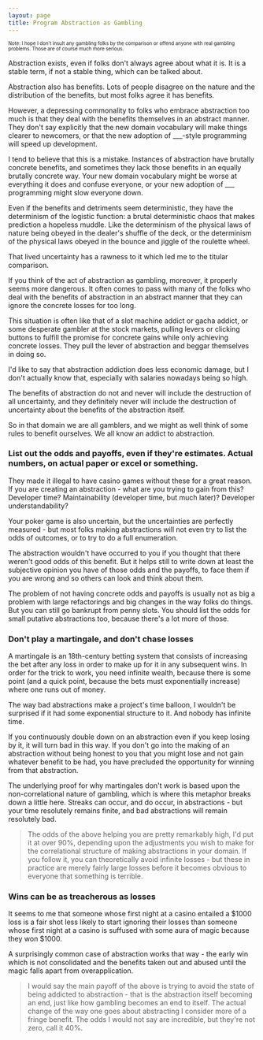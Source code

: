 ```yaml
---
layout: page
title: Program Abstraction as Gambling
---
```


<sub><sup>Note: I hope I don't insult any gambling folks by the comparison or offend anyone with real gambling problems. Those are of course much more serious.</sup></sub>

Abstraction exists, even if folks don't always agree about what it is. It is a stable term, if not a stable thing, which can be talked about.

Abstraction also has benefits. Lots of people disagree on the nature and the distribution of the benefits, but most folks agree it has benefits.

However, a depressing commonality to folks who embrace abstraction too much is that they deal with the benefits themselves in an abstract manner. They don't say explicitly that the new domain vocabulary will make things clearer to newcomers, or that the new adoption of \_\_\_-style programming will speed up development.

I tend to believe that this is a mistake. Instances of abstraction have brutally concrete benefits, and sometimes they lack those benefits in an equally brutally concrete way. Your new domain vocabulary might be worse at everything it does and confuse everyone, or your new adoption of \_\_\_ programming might slow everyone down.

Even if the benefits and detriments seem deterministic, they have the determinism of the logistic function: a brutal deterministic chaos that makes prediction a hopeless muddle. Like the determinism of the physical laws of nature being obeyed in the dealer's shuffle of the deck, or the determinism of the physical laws obeyed in the bounce and jiggle of the roulette wheel. 

That lived uncertainty has a rawness to it which led me to the titular comparison.

If you think of the act of abstraction as gambling, moreover, it properly seems more dangerous. It often comes to pass with many of the folks who deal with the benefits of abstraction in an abstract manner that they can ignore the concrete losses for too long.

This situation is often like that of a slot machine addict or gacha addict, or some desperate gambler at the stock markets, pulling levers or clicking buttons to fulfill the promise for concrete gains while only achieving concrete losses. They pull the lever of abstraction and beggar themselves in doing so.

I'd like to say that abstraction addiction does less economic damage, but I don't actually know that, especially with salaries nowadays being so high.

The benefits of abstraction do not and never will include the destruction of all uncertainty, and they definitely never will include the destruction of uncertainty about the benefits of the abstraction itself.

So in that domain we are all gamblers, and we might as well think of some rules to benefit ourselves. We all know an addict to abstraction.

### List out the odds and payoffs, even if they're estimates. Actual numbers, on actual paper or excel or something.

They made it illegal to have casino games without these for a great reason. If you are creating an abstraction - what are you trying to gain from this? Developer time? Maintainability (developer time, but much later)? Developer understandability?

Your poker game is also uncertain, but the uncertainties are perfectly measured - but most folks making abstractions will not even try to list the odds of outcomes, or to try to do a full enumeration.

The abstraction wouldn't have occurred to you if you thought that there weren't good odds of this benefit. But it helps still to write down at least the subjective opinion you have of those odds and the payoffs, to face them if you are wrong and so others can look and think about them.

The problem of not having concrete odds and payoffs is usually not as big a problem with large refactorings and big changes in the way folks do things. But you can still go bankrupt from penny slots. You should list the odds for small putative abstractions too, because there's a lot more of those.

### Don't play a martingale, and don't chase losses

A martingale is an 18th-century betting system that consists of increasing the bet after any loss in order to make up for it in any subsequent wins. In order for the trick to work, you need infinite wealth, because there is some point (and a quick point, because the bets must exponentially increase) where one runs out of money.

The way bad abstractions make a project's time balloon, I wouldn't be surprised if it had some exponential structure to it. And nobody has infinite time.

If you continuously double down on an abstraction even if you keep losing by it, it will turn bad in this way. If you don't go into the making of an abstraction without being honest to you that you might lose and not gain whatever benefit to be had, you have precluded the opportunity for winning from that abstraction.

The underlying proof for why martingales don't work is based upon the non-correlational nature of gambling, which is where this metaphor breaks down a little here. Streaks can occur, and do occur, in abstractions - but your time resolutely remains finite, and bad abstractions will remain resolutely bad.

> The odds of the above helping you are pretty remarkably high, I'd put it at over 90%, depending upon the adjustments you wish to make for the correlational structure of making abstractions in your domain. If you follow it, you can theoretically avoid infinite losses - but these in practice are merely fairly large losses before it becomes obvious to everyone that something is terrible.

### Wins can be as treacherous as losses

It seems to me that someone whose first night at a casino entailed a \$1000 loss is a fair shot less likely to start ignoring their losses than someone whose first night at a casino is suffused with some aura of magic because they won \$1000.

A surprisingly common case of abstraction works that way - the early win which is not consolidated and the benefits taken out and abused until the magic falls apart from overapplication.

> I would say the main payoff of the above is trying to avoid the state of being addicted to abstraction - that is the abstraction itself becoming an end, just like how gambling becomes an end to itself. The actual change of the way one goes about abstracting I consider more of a fringe benefit. The odds I would not say are incredible, but they're not zero, call it 40%.
